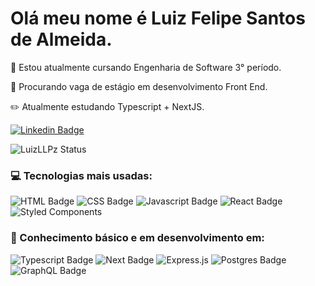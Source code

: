 # Olá meu nome é Luiz Felipe Santos de Almeida.
:school: Estou atualmente cursando Engenharia de Software 3° período.

:mag_right: Procurando vaga de estágio em desenvolvimento Front End.

:pencil2: Atualmente estudando Typescript + NextJS.

[![Linkedin Badge](https://img.shields.io/badge/-LinkedIn-black?style=flat-square&logo=Linkedin&logoColor=white&link=https://www.linkedin.com/in/luiz-felipe-santos-de-almeida-381a7219b/)](https://www.linkedin.com/in//)

![LuizLLPz Status](https://github-readme-stats.vercel.app/api?username=LuizLLPz&show_icons=true)

### :computer: Tecnologias mais usadas: 
![HTML Badge](https://img.shields.io/badge/HTML5-E34F26?style=for-the-badge&logo=html5&logoColor=white)
![CSS Badge](https://img.shields.io/badge/CSS-239120?&style=for-the-badge&logo=css3&logoColor=white)
![Javascript Badge](https://img.shields.io/badge/JavaScript-F7DF1E?style=for-the-badge&logo=javascript&logoColor=black)
![React Badge](https://img.shields.io/badge/React-20232A?style=for-the-badge&logo=react&logoColor=61DAFB)
![Styled Components](https://img.shields.io/badge/styled--components-DB7093?style=for-the-badge&logo=styled-components&logoColor=white)

### 🔰 Conhecimento básico e em desenvolvimento em: 
![Typescript Badge](https://img.shields.io/badge/TypeScript-007ACC?style=for-the-badge&logo=typescript&logoColor=white)
![Next Badge](https://img.shields.io/badge/Next-black?style=for-the-badge&logo=next.js&logoColor=white)
![Express.js](https://img.shields.io/badge/express.js-%23404d59.svg?style=for-the-badge&logo=express&logoColor=%2361DAFB)
![Postgres Badge](https://img.shields.io/badge/postgres-%23316192.svg?style=for-the-badge&logo=postgresql&logoColor=white)
![GraphQL Badge](https://img.shields.io/badge/-GraphQL-E10098?style=for-the-badge&logo=graphql&logoColor=white)

<!---
LuizLLPz/LuizLLPz is a ✨ special ✨ repository because its `README.md` (this file) appears on your GitHub profile.
You can click the Preview link to take a look at your changes.
--->
